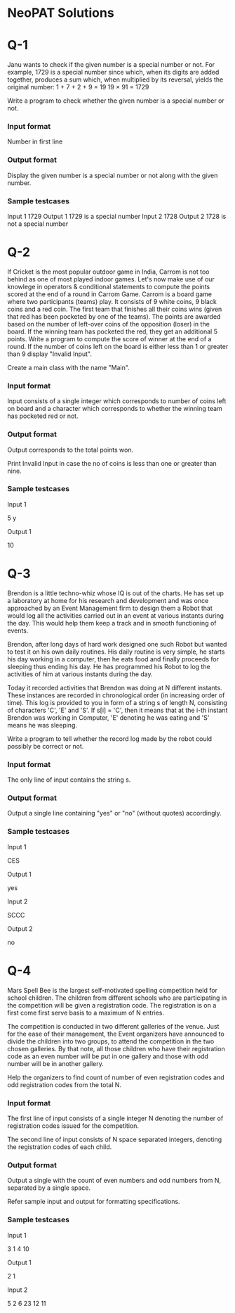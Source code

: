 # NeoPAT Solutions

# Q-1
Janu wants to check if the given number is a special number or not.
For example, 1729 is a special number since which, when its digits are added together, produces a sum which, when multiplied by its reversal, yields the original number:
1 + 7 + 2 + 9 = 19
19 × 91 = 1729

Write a program to check whether the given number is a special number or not.

### Input format
Number in first line

### Output format
Display the given number is a special number or not along with the given number.

### Sample testcases
Input 1
1729
Output 1
1729 is a special number
Input 2
1728
Output 2
1728 is not a special number


# Q-2
If Cricket is the most popular outdoor game in India, Carrom is not too behind as one of most played indoor games.
Let's now make use of our knowlege in operators & conditional statements to compute the points scored at the end of a round in Carrom Game.
Carrom is a board game where two participants (teams) play. It consists of 9 white coins, 9 black coins and a red coin. The first team that finishes all their coins wins (given that red has been pocketed by one of the teams). The points are awarded based on the number of left-over coins of the opposition (loser) in the board. If the winning team has pocketed the red, they get an additional 5 points. Write a program to compute the score of winner at the end of a round.
If the number of coins left on the board is either less than 1 or greater than 9 display "Invalid Input".

Create a main class with the name "Main".

### Input format
Input consists of a single integer which corresponds to number of coins left on board and a character which corresponds to whether the winning team has pocketed red or not.

### Output format
Output corresponds to the total points won.

Print Invalid Input in case the no of coins is less than one or greater than nine.
### Sample testcases
Input 1

5
y

Output 1

10

# Q-3
Brendon is a little techno-whiz whose IQ is out of the charts. He has set up a laboratory at home for his research and development and was once approached by an Event Management firm to design them a Robot that would log all the activities carried out in an event at various instants during the day. This would help them keep a track and in smooth functioning of events.

Brendon, after long days of hard work designed one such Robot but wanted to test it on his own daily routines. His daily routine is very simple, he starts his day working in a computer, then he eats food and finally proceeds for sleeping thus ending his day. He has programmed his Robot to log the activities of him at various instants during the day.

Today it recorded activities that Brendon was doing at N different instants. These instances are recorded in chronological order (in increasing order of time). This log is provided to you in form of a string s of length N, consisting of characters 'C', 'E' and 'S'. If s[i] = 'C', then it means that at the i-th instant Brendon was working in Computer, 'E' denoting he was eating and 'S' means he was sleeping.

Write a program to tell whether the record log made by the robot could possibly be correct or not.



### Input format
The only line of input contains the string s.

### Output format
Output a single line containing "yes" or "no" (without quotes) accordingly.

### Sample testcases
Input 1

CES

Output 1

yes

Input 2

SCCC

Output 2

no


# Q-4
Mars Spell Bee is the largest self-motivated spelling competition held for school children. The children from different schools who are participating in the competition will be given a registration code. The registration is on a first come first serve basis to a maximum of N entries.

The competition is conducted in two different galleries of the venue. Just for the ease of their management, the Event organizers have announced to divide the children into two groups, to attend the competition in the two chosen galleries. By that note, all those children who have their registration code as an even number will be put in one gallery and those with odd number will be in another gallery.

Help the organizers to find count of number of even registration codes and odd registration codes from the total N.

### Input format
The first line of input consists of a single integer N denoting the number of registration codes issued for the competition.

The second line of input consists of N space separated integers, denoting the registration codes of each child.

### Output format
Output a single with the count of even numbers and odd numbers from N, separated by a single space.

Refer sample input and output for formatting specifications.

### Sample testcases
Input 1

3
1
4
10

Output 1

2 1

Input 2

5
2
6
23
12
11

